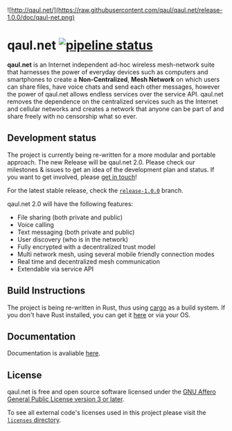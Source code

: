![http://qaul.net/](https://raw.githubusercontent.com/qaul/qaul.net/release-1.0.0/doc/qaul-net.png)

# qaul.net [![pipeline status](https://git.open-communication.net/qaul/qaul.net/badges/master/pipeline.svg)](https://git.open-communication.net/qaul/qaul.net/commits/master)

**qaul.net** is an Internet independent ad-hoc wireless mesh-network 
suite that harnesses the power of everyday devices such as computers and 
smartphones to create a **Non-Centralized**, **Mesh Network** on which 
users can share files, have voice chats and send each other messages, 
however the power of qaul.net allows endless services over the service 
API. qaul.net removes the dependence on the centralized services such as 
the Internet and cellular networks and creates a network that anyone can 
be part of and share freely with no censorship what so ever.


## Development status

The project is currently being re-written for a more modular and portable 
approach. The new Release will be qaul.net 2.0. Please check 
our milestones & issues to get an idea of the development plan and 
status.
If you want to get involved, please [get in touch][contributors-guide]!

[contributors-guide]: /contributors/social/_intro.html

For the latest stable release, check the [`release-1.0.0`][release] branch.

[release]: https://github.com/qaul/qaul.net/tree/release-1.0.0


qaul.net 2.0 will have the following features:

* File sharing (both private and public)
* Voice calling
* Text messaging (both private and public)
* User discovery (who is in the network)
* Fully encrypted with a decentralized trust model
* Multi network mesh, using several mobile friendly connection modes
* Real time and decentralized mesh communication
* Extendable via service API


## Build Instructions

The project is being re-written in Rust, thus using [cargo][] as a build system.
If you don't have Rust installed, you can get it [here](https://rustup.sh) or via your OS.

[cargo]: https://crates.io/


## Documentation

Documentation is avaliable [here](https://docs.qaul.net).


## License

qaul.net is free and open source software licensed under the
[GNU Affero General Public License version 3 or later](licenses/gpl-3.0.md).

To see all external code's licenses used in this project please 
visit the [`licenses` directory](licenses).
